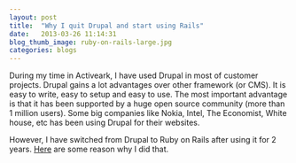 ```yaml
---
layout: post
title:  "Why I quit Drupal and start using Rails"
date:   2013-03-26 11:14:31
blog_thumb_image: ruby-on-rails-large.jpg
categories: blogs
---
```

During my time in Activeark, I have used Drupal in most of customer projects. Drupal gains a lot advantages over other framework (or CMS). It is easy to write, easy to setup and easy to use. The most important advantage is that it has been supported by a huge open source community (more than 1 million users). Some big companies like Nokia, Intel, The Economist, White house, etc has been using Drupal for their websites.

However, I have switched from Drupal to Ruby on Rails after using it for 2 years. [Here](https://www.urbaninsight.com/2014/07/16/drupal-vs-ruby-rails) are some reason why I did that.

